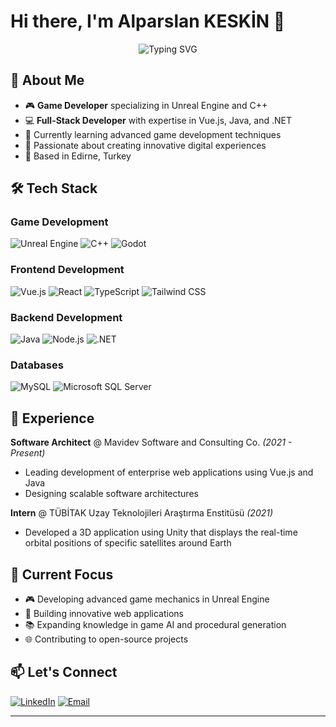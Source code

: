 # Hi there, I'm Alparslan KESKİN 👋

<div align="center">
  <img src="https://readme-typing-svg.herokuapp.com?font=Fira+Code&pause=1000&color=3B82F6&center=true&vCenter=true&width=435&lines=Game+Developer;Full-Stack+Developer;C%2B%2B+Developer;Problem+Solver" alt="Typing SVG" />
</div>

## 🚀 About Me

- 🎮 **Game Developer** specializing in Unreal Engine and C++
- 💻 **Full-Stack Developer** with expertise in Vue.js, Java, and .NET
- 🌱 Currently learning advanced game development techniques
- 🎯 Passionate about creating innovative digital experiences
- 📍 Based in Edirne, Turkey

## 🛠️ Tech Stack

### Game Development

![Unreal Engine](https://img.shields.io/badge/Unreal%20Engine-313131?style=for-the-badge&logo=unrealengine&logoColor=white)
![C++](https://img.shields.io/badge/C++-00599C?style=for-the-badge&logo=c%2B%2B&logoColor=white)
![Godot](https://img.shields.io/badge/Godot-478CBF?style=for-the-badge&logo=godotengine&logoColor=white)

### Frontend Development

![Vue.js](https://img.shields.io/badge/Vue.js-4FC08D?style=for-the-badge&logo=vue.js&logoColor=white)
![React](https://img.shields.io/badge/React-20232A?style=for-the-badge&logo=react&logoColor=61DAFB)
![TypeScript](https://img.shields.io/badge/TypeScript-007ACC?style=for-the-badge&logo=typescript&logoColor=white)
![Tailwind CSS](https://img.shields.io/badge/Tailwind_CSS-38B2AC?style=for-the-badge&logo=tailwind-css&logoColor=white)

### Backend Development

![Java](https://img.shields.io/badge/Java-ED8B00?style=for-the-badge&logo=java&logoColor=white)
![Node.js](https://img.shields.io/badge/Node.js-43853D?style=for-the-badge&logo=node.js&logoColor=white)
![.NET](https://img.shields.io/badge/.NET-5C2D91?style=for-the-badge&logo=.net&logoColor=white)

### Databases

![MySQL](https://img.shields.io/badge/MySQL-00000F?style=for-the-badge&logo=mysql&logoColor=white)
![Microsoft SQL Server](https://img.shields.io/badge/Microsoft%20SQL%20Sever-CC2927?style=for-the-badge&logo=microsoft%20sql%20server&logoColor=white)

## 💼 Experience

**Software Architect** @ Mavidev Software and Consulting Co. _(2021 - Present)_

- Leading development of enterprise web applications using Vue.js and Java
- Designing scalable software architectures

**Intern** @ TÜBİTAK Uzay Teknolojileri Araştırma Enstitüsü _(2021)_

- Developed a 3D application using Unity that displays the real-time orbital positions of specific satellites around Earth

## 🎯 Current Focus

- 🎮 Developing advanced game mechanics in Unreal Engine
- 🚀 Building innovative web applications
- 📚 Expanding knowledge in game AI and procedural generation
- 🌐 Contributing to open-source projects

## 📫 Let's Connect

[![LinkedIn](https://img.shields.io/badge/LinkedIn-0077B5?style=for-the-badge&logo=linkedin&logoColor=white)](https://www.linkedin.com/in/alparslan-keskin-85a844189/)
[![Email](https://img.shields.io/badge/Email-D14836?style=for-the-badge&logo=gmail&logoColor=white)](mailto:alparslan_keskin_42@hotmail.com)

---
